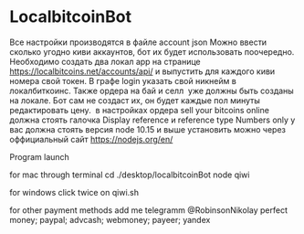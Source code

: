 # LocalbitcoinBot

Все настройки производятся в файле account json
Можно ввести сколько угодно киви аккаунтов, бот их будет использовать поочередно. 
Необходимо создать два локал app на странице https://localbitcoins.net/accounts/api/ 
и выпустить для каждого киви номера свой токен. 
В графе login указать свой никнейм в локалбиткоинс. 
Также ордера на бай и селл  уже должны быть созданы на локале. 
Бот сам не создаст их, он будет каждые пол минуты редактировать цену. 
 в настройках ордера sell your bitcoins online должна стоять галочка Display reference
и reference type Numbers only 
у вас должна стоять версия node 10.15 и выше установить можно через оффициальный сайт https://nodejs.org/en/

Program launch 

for mac 
through terminal
cd ./desktop/localbitcoinBot
node qiwi

for windows
click twice on qiwi.sh

for other payment methods add me telegramm @RobinsonNikolay
perfect money; paypal; advcash; webmoney; payeer; yandex
